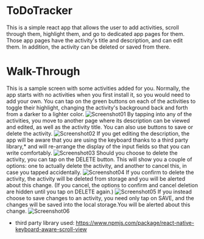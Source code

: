 # ToDoTracker
This is a simple react app that allows the user to add activities, scroll through them, highlight them, and go to dedicated app pages for them. Those app pages have the activity's title and description, and can edit them. In addition, the activity can be deleted or saved from there.

# Walk-Through
This is a sample screen with some activities added for you. Normally, the app starts with no activities when you first install it, so you would need to add your own. You can tap on the green buttons on each of the activities to toggle their highlight, changing the activity's background back and forth from a darker to a lighter color.
![Screenshot01](https://github.com/FernandoArjona/ToDoTracker/blob/master/readme-images/Screenshot01.png)
By tapping into any of the activities, you move to another page where its description can be viewed and edited, as well as the activity title. You can also use buttons to save or delete the activity.
![Screenshot02](https://github.com/FernandoArjona/ToDoTracker/blob/master/readme-images/Screenshot02.png)
If you get editing the description, the app will be aware that you are using the keyboard thanks to a third party library,* and will re-arrange the display of the input fields so that you can write comfortably.
![Screenshot03](https://github.com/FernandoArjona/ToDoTracker/blob/master/readme-images/Screenshot03.png)
Should you choose to delete the activity, you can tap on the DELETE button. This will show you a couple of options: one to actually delete the activity, and another to cancel this, in case you tapped accidentally.
![Screenshot04](https://github.com/FernandoArjona/ToDoTracker/blob/master/readme-images/Screenshot04.png)
If you confirm to delete the activity, the activity will be deleted from storage and you will be alerted about this change. (If you cancel, the options to confirm and cancel deletion are hidden until you tap on DELETE again.)
![Screenshot05](https://github.com/FernandoArjona/ToDoTracker/blob/master/readme-images/Screenshot05.png)
If you instead choose to save changes to an activity, you need only tap on SAVE, and the changes will be saved into the local storage.You will be alerted about this change. 
![Screenshot06](https://github.com/FernandoArjona/ToDoTracker/blob/master/readme-images/Screenshot06.png)

* third party library used: https://www.npmjs.com/package/react-native-keyboard-aware-scroll-view
